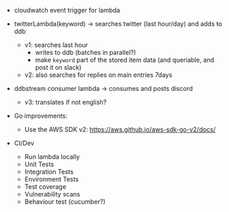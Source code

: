- cloudwatch event trigger for lambda
- twitterLambda(keyword) -> searches twitter (last hour/day) and adds to ddb
  - v1: searches last hour
    - writes to ddb (batches in parallel?)
    - make `keyword` part of the stored item data (and queriable, and post it on slack)
  - v2: also searches for replies on main entries 7days
- ddbstream consumer lambda -> consumes and posts discord
  - v3: translates if not english?

- Go improvements:
  - Use the AWS SDK v2: https://aws.github.io/aws-sdk-go-v2/docs/

- CI/Dev
  - Run lambda locally
  - Unit Tests
  - Integration Tests
  - Environment Tests
  - Test coverage
  - Vulnerability scans
  - Behaviour test (cucumber?)